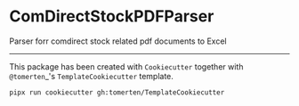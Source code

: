 ComDirectStockPDFParser
==========================

Parser forr comdirect stock related pdf documents to Excel 

----
This package has been created with `Cookiecutter` together with `@tomerten`_'s
`TemplateCookiecutter` template.

```bash
pipx run cookiecutter gh:tomerten/TemplateCookiecutter
```
